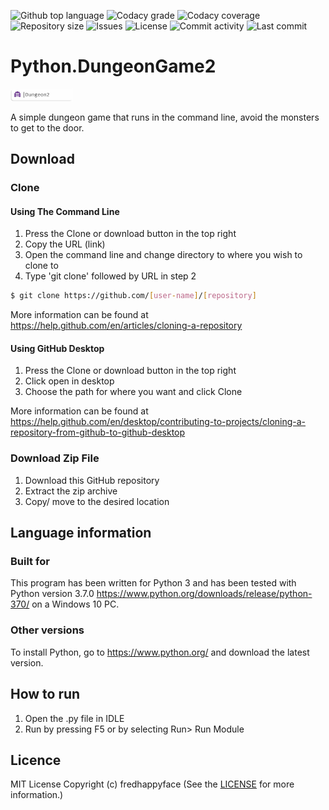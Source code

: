 
<p float="left">
<img src="https://img.shields.io/github/languages/top/fredhappyface/Python.DungeonGame2.svg?style=flat-square" alt="Github top language">
<img src="https://img.shields.io/codacy/grade/:codacy-proj-id:.svg?style=flat-square" alt="Codacy grade">
<img src="https://img.shields.io/codacy/coverage/:codacy-proj-id:.svg?style=flat-square" alt="Codacy coverage">
<img src="https://img.shields.io/github/repo-size/fredhappyface/Python.DungeonGame2.svg?style=flat-square" alt="Repository size">
<img src="https://img.shields.io/github/issues/fredhappyface/Python.DungeonGame2.svg?style=flat-square" alt="Issues">
<img src="https://img.shields.io/github/license/fredhappyface/Python.DungeonGame2.svg?style=flat-square" alt="License">
<img src="https://img.shields.io/github/commit-activity/m/fredhappyface/Python.DungeonGame2.svg?style=flat-square" alt="Commit activity">
<img src="https://img.shields.io/github/last-commit/fredhappyface/Python.DungeonGame2.svg?style=flat-square" alt="Last commit">
</p>



# Python.DungeonGame2


<img src="readme-assets/icons/name.png" alt="Project Icon" width="100">

A simple dungeon game that runs in the command line, avoid the monsters to get to the door.


## Download
### Clone
#### Using The Command Line
1. Press the Clone or download button in the top right
2. Copy the URL (link)
3. Open the command line and change directory to where you wish to clone to
4. Type 'git clone' followed by URL in step 2
```bash
$ git clone https://github.com/[user-name]/[repository]
```

More information can be found at
<https://help.github.com/en/articles/cloning-a-repository>

#### Using GitHub Desktop
1. Press the Clone or download button in the top right
2. Click open in desktop
3. Choose the path for where you want and click Clone

More information can be found at
<https://help.github.com/en/desktop/contributing-to-projects/cloning-a-repository-from-github-to-github-desktop>

### Download Zip File

1. Download this GitHub repository
2. Extract the zip archive
3. Copy/ move to the desired location


## Language information
### Built for
This program has been written for Python 3 and has been tested with
Python version 3.7.0 <https://www.python.org/downloads/release/python-370/>
on a Windows 10 PC.
### Other versions
To install Python, go to <https://www.python.org/> and download the latest
version.
## How to run
1. Open the .py file in IDLE
2. Run by pressing F5 or by selecting Run> Run Module


## Licence
MIT License
Copyright (c) fredhappyface
(See the [LICENSE](/LICENSE.md) for more information.)

